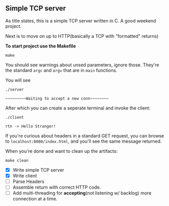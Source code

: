 ## Simple TCP server
As title states, this is a simple TCP server written in C. A good weekend project.

Next is to move on up to HTTP(basically a TCP with "formatted" returns)

**To start project use the Makefile**

```
make
```

You should see warnings about unsed parameters, ignore those. They're the standard `argc` and `argv` that are in `main` functions.

You will see
```
./server

~~~~~~~~~Waiting to accept a new conn~~~~~~~~

```
After which you can create a seperate terminal and invoke the client:
```
./client

rtn -> Hello Stranger!
```

If you're curious about headers in a standard GET request, you can  browse to `localhost:8080/index.html`, and you'll see the same message returned.

When you're done and want to clean up the artifacts:
```
make clean
```

- [x] Write simple TCP server
- [x] Write client
- [ ] Parse Headers
- [ ] Assemble return with correct HTTP code.
- [ ] Add multi-threading for **accepting**(not listening w/ backlog) more connection at a time.
